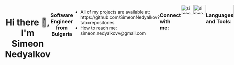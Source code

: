 <div id="wrapper" style="display:flex">
    <div align="center">
        <h1>Hi there 👋, I'm Simeon Nedyalkov</h1>
    </div>
    <div align="center">
        <h3>Software Engineer from Bulgaria</h3>
    </div>
    <div id="here" style="display:flex">
    <ul align="left">
        <li> All of my projects are available at:</br> https://github.com/SimeonNedyalkov?tab=repositories
        </li>
        <li>How to reach me:</br> simeon.nedyalkovv@gmail.com</li>
        </ul>
        <h3>Connect with me:</h3>
        <a href="https://www.linkedin.com/in/simeon-nedyalkov-3a62b616a/">
        <img align="center" src="https://raw.githubusercontent.com/rahuldkjain/github-profile-readme-generator/master/src/images/icons/Social/linked-in-alt.svg" alt="simeon-nedyalkov" height="30" width="40" style="max-width: 100%;">
        </a>
        <a href="https://www.facebook.com/profile.php?id=100001718120923">
        <img align="center" src="https://raw.githubusercontent.com/rahuldkjain/github-profile-readme-generator/master/src/images/icons/Social/facebook.svg" alt="simeon nedyalkov" height="30" width="40" style="max-width: 100%;">
         </a>
         <h3>Languages and Tools: </h3>
            <img src="https://cdn.jsdelivr.net/gh/devicons/devicon@latest/icons/javascript/javascript-original.svg" width="40" height="40" max-width="100%" style="margin-right: 20px;"/>
            <img src="https://cdn.jsdelivr.net/gh/devicons/devicon@latest/icons/typescript/typescript-original.svg" width="40" height="40" max-width="100%" style="margin-right: 20px;"/>
            <img src="https://cdn.jsdelivr.net/gh/devicons/devicon@latest/icons/react/react-original.svg" width="40" height="40" max-width="100%" style="margin-right: 20px;"/>
            <img src="https://cdn.jsdelivr.net/gh/devicons/devicon@latest/icons/angular/angular-original.svg" width="40" height="40" max-width="100%" style="margin-right: 20px;"/>
            <img src="https://cdn.jsdelivr.net/gh/devicons/devicon@latest/icons/nodejs/nodejs-original-wordmark.svg" width="40" height="40" max-width="100%" style="margin-right: 20px;"/>
            <img src="https://cdn.jsdelivr.net/gh/devicons/devicon@latest/icons/express/express-original-wordmark.svg" width="40" height="40" max-width="100%" style="margin-right: 20px;"/>
            <img src="https://cdn.jsdelivr.net/gh/devicons/devicon@latest/icons/mongodb/mongodb-original-wordmark.svg" width="40" height="40" max-width="100%" style="margin-right: 20px;"/>
            <img src="https://cdn.jsdelivr.net/gh/devicons/devicon@latest/icons/html5/html5-original-wordmark.svg" width="40" height="40" max-width="100%" style="margin-right: 20px;"/>
            <img src="https://cdn.jsdelivr.net/gh/devicons/devicon@latest/icons/css3/css3-original-wordmark.svg" width="40" height="40" max-width="100%" style="margin-right: 20px;"/>
            <img src="https://cdn.jsdelivr.net/gh/devicons/devicon@latest/icons/git/git-original.svg" width="40" height="40" max-width="100%" style="margin-right: 20px;"/>
    <div id="header" align="right">
    <img src="https://cdn.dribbble.com/users/1059583/screenshots/4171367/coding-freak.gif" width="300"/>
    </div>
    </div>
</div>
<!--
**SimeonNedyalkov/SimeonNedyalkov** is a ✨ _special_ ✨ repository because its `README.md` (this file) appears on your GitHub profile.

Here are some ideas to get you started:

- 🔭 I’m currently working on ...
- 🌱 I’m currently learning ...
- 👯 I’m looking to collaborate on ...
- 🤔 I’m looking for help with ...
- 💬 Ask me about ...
- 📫 How to reach me: ...
- 😄 Pronouns: ...
- ⚡ Fun fact: ...
  -->
